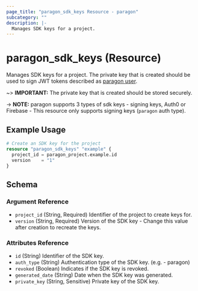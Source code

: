 ```yaml
---
page_title: "paragon_sdk_keys Resource - paragon"
subcategory: ""
description: |-
  Manages SDK keys for a project.
---
```


# paragon_sdk_keys (Resource)

Manages SDK keys for a project. The private key that is created should be used to sign JWT tokens described as [paragon user](https://docs.useparagon.com/billing/connected-users). 

~> **IMPORTANT:** 
The private key that is created should be stored securely.

-> **NOTE:** paragon supports 3 types of sdk keys - signing keys, Auth0 or Firebase - This resource only supports signing keys (`paragon` auth type).

## Example Usage

```terraform
# Create an SDK key for the project
resource "paragon_sdk_keys" "example" {
  project_id = paragon_project.example.id
  version    = "1"
}
```

## Schema

### Argument Reference

- `project_id` (String, Required) Identifier of the project to create keys for.
- `version` (String, Required) Version of the SDK key - Change this value after creation to recreate the keys.

### Attributes Reference

- `id` (String) Identifier of the SDK key.
- `auth_type` (String) Authentication type of the SDK key. (e.g. - paragon)
- `revoked` (Boolean) Indicates if the SDK key is revoked.
- `generated_date` (String) Date when the SDK key was generated.
- `private_key` (String, Sensitive) Private key of the SDK key.